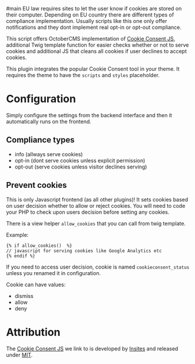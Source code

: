#main
EU law requires sites to let the user know if cookies are stored on their
computer. Depending on EU country there are different types of compliance implementation. Usually scripts like this one only offer notifications and they dont implement real opt-in or opt-out compliance.
 
This script offers OctoberCMS implementation of [Cookie Consent JS](https://github.com/insites/cookieconsent/), additional Twig template function for easier checks whether or not to serve cookies and additional JS that cleans all cookies if user declines to accept cookies. 


This plugin integrates the popular Cookie Consent tool in your theme. It requires
the theme to have the `scripts` and `styles` placeholder.

# Configuration 
Simply configure the settings from the backend interface and then it automatically
runs on the frontend.

## Compliance types
* info (allways serve cookies)
* opt-in (dont serve cookies unless explicit permission)
* opt-out (serve cookies unless visitor declines serving)

## Prevent cookies
This is only Javascript frontend (as all other plugins)! It sets cookies based on user decision whether to allow or reject cookies. 
You will need to code your PHP to check upon users decision before setting any cookies. 
 
There is a view helper `allow_cookies` that you can call from twig template.

Example: 
 
```
{% if allow_cookies()  %}
// javascript for serving cookies like Google Analytics etc
{% endif %}  
```

If you need to access user decision, cookie is named `cookieconsent_status` unless you renamed it in configuration. 

Cookie can have values:

* dismiss
* allow
* deny





# Attribution

The [Cookie Consent JS](https://github.com/insites/cookieconsent/) we link
to is developed by [Insites](https://cookieconsent.insites.com/) and
released under [MIT](https://en.wikipedia.org/wiki/MIT_License).
